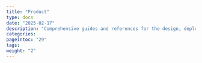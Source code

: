 ```yaml
---
title: "Product"
type: docs
date: "2025-02-17"
description: "Comprehensive guides and references for the design, deployment, configuration and operation of cloud infrastructure. These guides will help you throughout the process from defining your cloud architecture to creating and managing cloud components, setting up policies for managing users and resources, importing ready-made appliances, and automating general operations"
categories:
pageintoc: "29"
tags:
weight: "2"
---
```


<a id="cloud-operation"></a>

<a id="operations-guide"></a>

<!--# Cloud Operation -->

